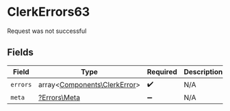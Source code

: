 # ClerkErrors63

Request was not successful


## Fields

| Field                                                                 | Type                                                                  | Required                                                              | Description                                                           |
| --------------------------------------------------------------------- | --------------------------------------------------------------------- | --------------------------------------------------------------------- | --------------------------------------------------------------------- |
| `errors`                                                              | array<[Components\ClerkError](../../Models/Components/ClerkError.md)> | :heavy_check_mark:                                                    | N/A                                                                   |
| `meta`                                                                | [?Errors\Meta](../../Models/Errors/Meta.md)                           | :heavy_minus_sign:                                                    | N/A                                                                   |
